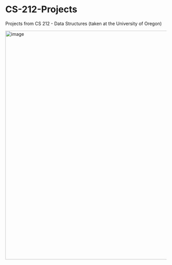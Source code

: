 # CS-212-Projects
Projects from CS 212 - Data Structures (taken at the University of Oregon)

<img width="717" alt="image" src="https://github.com/ryanmaki18/CS-212-Projects/assets/130192949/228c95e7-a1c6-45ab-9704-b5da58690020">

